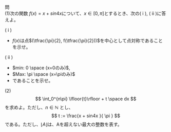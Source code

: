 問<br>
(1)次の関数 $f(x) = x + sin4x$について、$x \in {[0, \pi]}$とするとき、次の( i ), ( ii )に答えよ。

( i )
* $f(x)$は点$(\tfrac{\pi}{2}, f(\tfrac{\pi}{2}))$を中心として点対称であることを示せ。

( ii )
* $min: 0 \space (x=0のみ)$,
* $Max: \pi \space (x=\piのみ)$
* であることを示せ。

(2)
$$
\int_0^{n\pi} \lfloor{t}\rfloor + t \space dx
$$
を求めよ。ただし、$n \in \mathbb{N}$ とし、
$$
t := \frac{x + sin4x }{ \pi }
$$
である。ただし、$\lfloor A\rfloor$は、Aを超えない最大の整数を表す。
